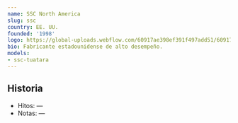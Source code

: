 ```yaml
---
name: SSC North America
slug: ssc
country: EE. UU.
founded: '1998'
logo: https://global-uploads.webflow.com/60917ae398ef391f497add51/60917ba4be14db1dd34c0452_5b6800a2dc6fa8443512ebb2_SSC-Logo-with-Crest-Transparent-300dpi.png
bio: Fabricante estadounidense de alto desempeño.
models:
- ssc-tuatara
---
```


## Historia

- Hitos: —
- Notas: —

